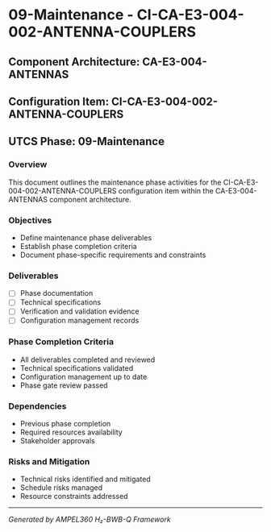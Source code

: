 # 09-Maintenance - CI-CA-E3-004-002-ANTENNA-COUPLERS

## Component Architecture: CA-E3-004-ANTENNAS
## Configuration Item: CI-CA-E3-004-002-ANTENNA-COUPLERS
## UTCS Phase: 09-Maintenance

### Overview
This document outlines the maintenance phase activities for the CI-CA-E3-004-002-ANTENNA-COUPLERS configuration item within the CA-E3-004-ANTENNAS component architecture.

### Objectives
- Define maintenance phase deliverables
- Establish phase completion criteria
- Document phase-specific requirements and constraints

### Deliverables
- [ ] Phase documentation
- [ ] Technical specifications
- [ ] Verification and validation evidence
- [ ] Configuration management records

### Phase Completion Criteria
- All deliverables completed and reviewed
- Technical specifications validated
- Configuration management up to date
- Phase gate review passed

### Dependencies
- Previous phase completion
- Required resources availability
- Stakeholder approvals

### Risks and Mitigation
- Technical risks identified and mitigated
- Schedule risks managed
- Resource constraints addressed

---
*Generated by AMPEL360 H₂-BWB-Q Framework*
